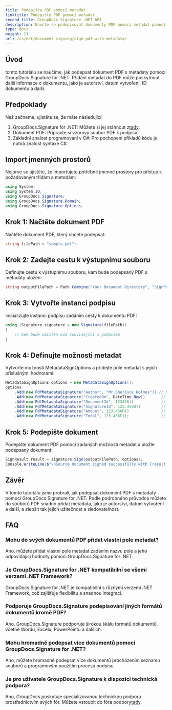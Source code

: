 ```yaml
---
title: Podepište PDF pomocí metadat
linktitle: Podepište PDF pomocí metadat
second_title: GroupDocs.Signature .NET API
description: Naučte se podepisovat dokumenty PDF pomocí metadat pomocí GroupDocs.Signature for .NET. Snadno vylepšete sledovatelnost a pravost dokumentů.
type: docs
weight: 11
url: /cs/net/document-signing/sign-pdf-with-metadata/
---
```

## Úvod
tomto tutoriálu se naučíme, jak podepsat dokument PDF s metadaty pomocí GroupDocs.Signature for .NET. Přidání metadat do PDF může poskytnout další informace o dokumentu, jako je autorství, datum vytvoření, ID dokumentu a další.
## Předpoklady
Než začneme, ujistěte se, že máte následující:
1.  GroupDocs.Signature for .NET: Můžete si jej stáhnout z[tady](https://releases.groupdocs.com/signature/net/).
2. Dokument PDF: Připravte si vzorový soubor PDF k podpisu.
3. Základní znalost programování v C#: Pro pochopení příkladů kódu je nutná znalost syntaxe C#.
## Import jmenných prostorů
Nejprve se ujistěte, že importujete potřebné jmenné prostory pro přístup k požadovaným třídám a metodám:
```csharp
using System;
using System.IO;
using GroupDocs.Signature;
using GroupDocs.Signature.Domain;
using GroupDocs.Signature.Options;
```
## Krok 1: Načtěte dokument PDF
Načtěte dokument PDF, který chcete podepsat:
```csharp
string filePath = "sample.pdf";
```
## Krok 2: Zadejte cestu k výstupnímu souboru
Definujte cestu k výstupnímu souboru, kam bude podepsaný PDF s metadaty uložen:
```csharp
string outputFilePath = Path.Combine("Your Document Directory", "SignPdfWithMetadata", "SignedWithMetadata.pdf");
```
## Krok 3: Vytvořte instanci podpisu
Inicializujte instanci podpisu zadáním cesty k dokumentu PDF:
```csharp
using (Signature signature = new Signature(filePath))
{
    // Sem bude umístěn kód související s podpisem
}
```
## Krok 4: Definujte možnosti metadat
Vytvořte možnosti MetadataSignOptions a přidejte pole metadat s jejich příslušnými hodnotami:
```csharp
MetadataSignOptions options = new MetadataSignOptions();
options
    .Add(new PdfMetadataSignature("Author", "Mr.Sherlock Holmes")) // Hodnota řetězce
    .Add(new PdfMetadataSignature("CreatedOn", DateTime.Now))       // Hodnoty DateTime
    .Add(new PdfMetadataSignature("DocumentId", 123456))            // Celočíselná hodnota
    .Add(new PdfMetadataSignature("SignatureId", 123.456D))         // Dvojnásobná hodnota
    .Add(new PdfMetadataSignature("Amount", 123.456M))              // Desetinná hodnota
    .Add(new PdfMetadataSignature("Total", 123.456F));              // Plovoucí hodnota
```
## Krok 5: Podepište dokument
Podepište dokument PDF pomocí zadaných možností metadat a uložte podepsaný dokument:
```csharp
SignResult result = signature.Sign(outputFilePath, options);
Console.WriteLine($"\nSource document signed successfully with {result.Succeeded.Count} signature(s).\nFile saved at {outputFilePath}.");
```

## Závěr
V tomto tutoriálu jsme probrali, jak podepsat dokument PDF s metadaty pomocí GroupDocs.Signature for .NET. Podle podrobného průvodce můžete do souborů PDF snadno přidat metadata, jako je autorství, datum vytvoření a další, a zlepšit tak jejich užitečnost a sledovatelnost.
## FAQ
### Mohu do svých dokumentů PDF přidat vlastní pole metadat?
Ano, můžete přidat vlastní pole metadat zadáním názvu pole a jeho odpovídající hodnoty pomocí GroupDocs.Signature for .NET.
### Je GroupDocs.Signature for .NET kompatibilní se všemi verzemi .NET Framework?
GroupDocs.Signature for .NET je kompatibilní s různými verzemi .NET Framework, což zajišťuje flexibilitu a snadnou integraci.
### Podporuje GroupDocs.Signature podepisování jiných formátů dokumentů kromě PDF?
Ano, GroupDocs.Signature podporuje širokou škálu formátů dokumentů, včetně Wordu, Excelu, PowerPointu a dalších.
### Mohu hromadně podepsat více dokumentů pomocí GroupDocs.Signature for .NET?
Ano, můžete hromadně podepsat více dokumentů procházením seznamu souborů a programovým použitím procesu podpisu.
### Je pro uživatele GroupDocs.Signature k dispozici technická podpora?
 Ano, GroupDocs poskytuje specializovanou technickou podporu prostřednictvím svých fór. Můžete vstoupit do fóra podpory[tady](https://forum.groupdocs.com/c/signature/13).